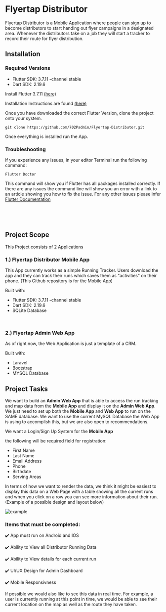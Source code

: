 # Flyertap Distributor
Flyertap Distributor is a Mobile Application where people can sign up to become distributors to start handing out flyer campaigns in a designated area. Whenever the distributors take on a job they will start a tracker to record their route for flyer distribution.



## Installation
### Required Versions
-  Flutter SDK: 3.7.11 -channel stable
-  Dart SDK: 2.19.6

Install Flutter 3.7.11 [(here)](https://docs.flutter.dev/release/archive?tab=windows)

Installation Instructions are found [(here)](https://docs.flutter.dev/get-started/install)

Once you have downloaded the correct Flutter Version, clone the project onto your system.
```
git clone https://github.com/702Padmin/Flyertap-Distributor.git
```
Once everything is installed run the App.

### Troubleshooting
If you experience any issues, in your editor Terminal run the following command:
```
Flutter Doctor
```
This command will show you if Flutter has all packages installed correctly. If there are any issues the command line will show you an error with a link to an article showing you how to fix the issue.
For any other issues please infer [Flutter Documentation](https://docs.flutter.dev/get-started/install)

<br><br><br>

## Project Scope
This Project consists of 2 Applications

### 1.) Flyertap Distributor Mobile App
This App currently works as a simple Running Tracker. Users download the app and they can track their runs which saves them as "activities" on their phone. (This Github repository is for the Mobile App)

Built with:
-  Flutter SDK: 3.7.11 -channel stable
-  Dart SDK: 2.19.6
-  SQLite Database
<br>

### 2.) Flyertap Admin Web App
As of right now, the Web Application is just a template of a CRM.

Built with:
-  Laravel
-  Bootstrap
-  MYSQL Database


## Project Tasks
We want to build an  **Admin Web App**  that is able to access the run tracking and map data from the **Mobile App**
and display it on the **Admin Web App**. We just need to set up both the **Mobile App** and **Web App** to run on the SAME database. We want to use the current MySQL Database the Web App is using to accomplish this, but we are also open to recommendations.

We want a Login/Sign Up System  for the **Mobile App** 

the following will be required field for registration: 
-  First Name
-  Last Name
-  Email Address
-  Phone
-  Birthdate
-  Serving Areas



In terms of how we want to render the data, we think it might be easiest to display this data on a Web Page with a table showing all the current runs and when you click on a row you can see more information about their run. (Example of a possible design and layout below)

![example](https://github.com/702Padmin/Flyertap-Distributor/assets/57960180/ada4f1f5-0a70-4abc-b770-c1b1bba3a3ab)


### Items that must be completed:
:heavy_check_mark:  App must run on Android and IOS

:heavy_check_mark:  Ability to View all Distributor Running Data

:heavy_check_mark:  Ability to View details for each current run

:heavy_check_mark:  UI/UX Design for Admin Dashboard

:heavy_check_mark:  Mobile Responsivness

If possible we would also like to see this data in real time. For example, a user is currently running at this point in time, we would be able to see their current location on the map as well as the route they have taken.


<!--
## User Sign Up
To start using the App users must first sign up. So there needs to be a system for users to sign-up or log in to the app. The current App has a process at the start of the app when it is first launched, that requests some user information but it's not a fully setup login system. So we will start by modifying this process and requesting the following information:

-  First Name
-  Last Name
-  Email Address
-  Phone
-  Birthdate
-  Serving Areas
(Serving Areas is the location, we want users to type in the city, and be able to either select either the city or specific parts of the city.)

This process should be a step-by-step form when signing up. The users should have the ability to log in or log out to the website if already registered. And we would like a simple account page with a simple form to update the user information.

![image](https://github.com/702Padmin/Flyertap-Distributor/assets/57960180/e560cb09-3bd7-4c16-9582-50957815907c)

After that User Data will be saved to the backend and the user will be redirected to App Home Feed.-->

<!--
## Jobs
The App Home Feed shows all the jobs available to them. These jobs will show up on their feed depending on what service areas they choose. For example, if they choose las vegas they will only see las vegas jobs on the feed. From the feed, they should be able to view job details such as:
-  Area
-  Pay
-  Flyer Amount
-  Description
-  Flyer Pickup location

These Jobs will be pulled from the database based on whatever service areas the users have selected and will be created on a Web Application so you will not need to develop anything for create these jobs you simnply pull whatever jobs are available. I will create an API endpoint (with documentation) for requesting jobs so you can pull the data and display them on the app. 

Of course, we will also need the ability to take on the job. So there should be a button where users can accept the job. Once they accept the job they will be shown the address pickup location for the Flyers and once they have the flyers. They should be able to view the job and have a button to start the distribution tracker. Once they complete it. All the tracking data should be saved to the database and we should get notified when the job is complete with a link to a report showing the route analtyics as well as the map with their route.   This brings us to the next thing, we would like to get notified whenever someone takes on a job.
-->

<!--
## Notifications
Being notified when specific things happen is a feature we also need to implement. Mainly we want notifications for two things:
-  When someone takes a job. (We need a notification that will take us to a view where we can see their profile details.)
-  When someone completes a job.
 
If possible we would like to send notifications to distributors whenever new jobs are available in their area as well as notify distributors and administrators when a distributor has left the selected area.

In terms of how this notification is sent, we would like it to be via App notifications, but if it's easier to get it done with Email or SMS  that would be fine.
-->



